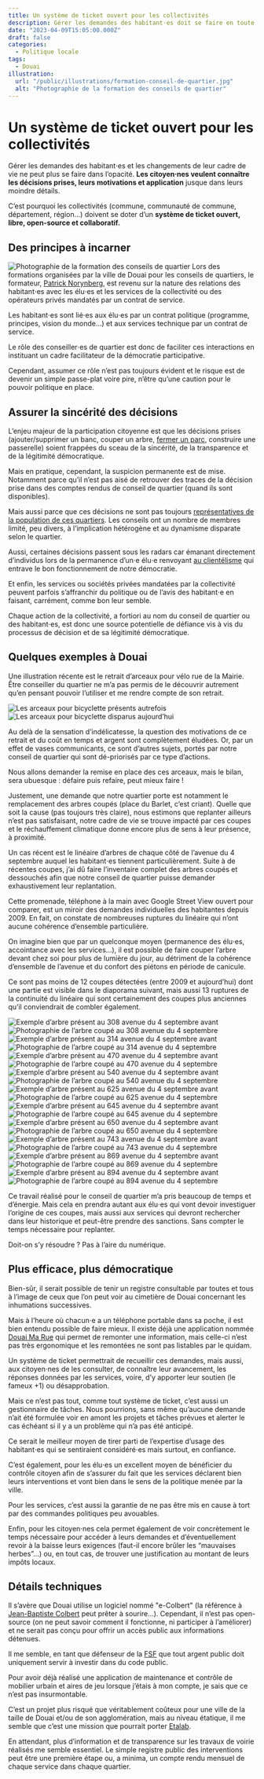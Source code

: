 ```yaml
---
title: Un système de ticket ouvert pour les collectivités
description: Gérer les demandes des habitant⋅es doit se faire en toute transparence et dans l’efficacité.
date: "2023-04-09T15:05:00.000Z"
draft: false
categories:
  - Politique locale
tags:
  - Douai
illustration:
  url: "/public/illustrations/formation-conseil-de-quartier.jpg"
  alt: "Photographie de la formation des conseils de quartier"
---
```


# Un système de ticket ouvert pour les collectivités

Gérer les demandes des habitant⋅es et les changements de leur cadre de vie ne peut plus se faire dans l’opacité. **Les citoyen⋅nes veulent connaître les décisions prises, leurs motivations et application** jusque dans leurs moindre détails.

C’est pourquoi les collectivités (commune, communauté de commune, département, région...) doivent se doter d’un **système de ticket ouvert, libre, open-source et collaboratif.**

## Des principes à incarner

![Photographie de la formation des conseils de quartier](/public/illustrations/formation-conseil-de-quartier.jpg "🖼➡️") Lors des formations organisées par la ville de Douai pour les conseils de quartiers, le formateur, [Patrick Norynberg](https://www.patricknorynberg.com/), est revenu sur la nature des relations des habitant⋅es avec les élu⋅es et les services de la collectivité ou des opérateurs privés mandatés par un contrat de service.

Les habitant⋅es sont lié⋅es aux élu⋅es par un contrat politique (programme, principes, vision du monde...) et aux services technique par un contrat de service.

Le rôle des conseiller⋅es de quartier est donc de faciliter ces interactions en instituant un cadre facilitateur de la démocratie participative.

Cependant, assumer ce rôle n’est pas toujours évident et le risque est de devenir un simple passe-plat voire pire, n’être qu’une caution pour le pouvoir politique en place.

## Assurer la sincérité des décisions

L’enjeu majeur de la participation citoyenne est que les décisions prises (ajouter/supprimer un banc, couper un arbre, [fermer un parc](/amenagement-de-la-ville-creons-les-possibles#controler-ou-rendre-possible), construire une passerelle) soient frappées du sceau de la sincérité, de la transparence et de la légitimité démocratique.

Mais en pratique, cependant, la suspicion permanente est de mise. Notamment parce qu’il n’est pas aisé de retrouver des traces de la décision prise dans des comptes rendus de conseil de quartier (quand ils sont disponibles).

Mais aussi parce que ces décisions ne sont pas toujours [représentatives de la population de ces quartiers](/democratie-participative-des-idees-pour-douai#dysfonctionnements). Les conseils ont un nombre de membres limité, peu divers, à l’implication hétérogène et au dynamisme disparate selon le quartier.

Aussi, certaines décisions passent sous les radars car émanant directement d’individus lors de la permanence d’un⋅e élu⋅e renvoyant [au clientélisme](./le-clientelisme-m-horripile) qui entrave le bon fonctionnement de notre démocratie.

Et enfin, les services ou sociétés privées mandatées par la collectivité peuvent parfois s’affranchir du politique ou de l’avis des habitant⋅e en faisant, carrément, comme bon leur semble.

Chaque action de la collectivité, a fortiori au nom du conseil de quartier ou des habitant⋅es, est donc une source potentielle de défiance vis à vis du processus de décision et de sa légitimité démocratique.

## Quelques exemples à Douai

Une illustration récente est le retrait d’arceaux pour vélo rue de la Mairie. Être conseiller du quartier ne m’a pas permis de le découvrir autrement qu’en pensant pouvoir l’utiliser et me rendre compte de son retrait.

![Les arceaux pour bicyclette présents autrefois](/public/illustrations/rue-de-la-mairie-arceaux-velo.jpg)
![Les arceaux pour bicyclette disparus aujourd’hui](/public/illustrations/arceaux-disparus-trous-rebouches.jpg)

Au delà de la sensation d’indélicatesse, la question des motivations de ce retrait et du coût en temps et argent sont complètement éludées. Or, par un effet de vases communicants, ce sont d’autres sujets, portés par notre conseil de quartier qui sont dé-priorisés par ce type d’actions.

Nous allons demander la remise en place des ces arceaux, mais le bilan, sera ubuesque : défaire puis refaire, peut mieux faire !

Justement, une demande que notre quartier porte est notamment le remplacement des arbres coupés (place du Barlet, c’est criant). Quelle que soit la cause (pas toujours très claire), nous estimons que replanter ailleurs n’est pas satisfaisant, notre cadre de vie se trouve impacté par ces coupes et le réchauffement climatique donne encore plus de sens à leur présence, à proximité.

Un cas récent est le linéaire d’arbres de chaque côté de l’avenue du 4 septembre auquel les habitant⋅es tiennent particulièrement. Suite à de récentes coupes, j’ai dû faire l’inventaire complet des arbres coupés et dessouchés afin que notre conseil de quartier puisse demander exhaustivement leur replantation.

Cette promenade, téléphone à la main avec Google Street View ouvert pour comparer, est un miroir des demandes individuelles des habitantes depuis 2009. En fait, on constate de nombreuses ruptures du linéaire qui n’ont aucune cohérence d’ensemble particulière.

On imagine bien que par un quelconque moyen (permanence des élu⋅es, accointance avec les services...), il est possible de faire couper l’arbre devant chez soi pour plus de lumière du jour, au détriment de la cohérence d’ensemble de l’avenue et du confort des piétons en période de canicule.

Ce sont pas moins de 12 coupes détectées (entre 2009 et aujourd’hui) dont une partie est visible dans le diaporama suivant, mais aussi 13 ruptures de la continuité du linéaire qui sont certainement des coupes plus anciennes qu’il conviendrait de combler également.

![Exemple d’arbre présent au 308 avenue du 4 septembre avant](/public/illustrations/308-ave-4-septembre-douai-avant.jpg)
![Photographie de l’arbre coupé au 308 avenue du 4 septembre](/public/illustrations/308-ave-4-septembre-douai-apres.jpg)
![Exemple d’arbre présent au 314 avenue du 4 septembre avant](/public/illustrations/314-ave-4-septembre-douai-avant.jpg)
![Photographie de l’arbre coupé au 314 avenue du 4 septembre](/public/illustrations/314-ave-4-septembre-douai-apres.jpg)
![Exemple d’arbre présent au 470 avenue du 4 septembre avant](/public/illustrations/470-ave-4-septembre-douai-avant.jpg)
![Photographie de l’arbre coupé au 470 avenue du 4 septembre](/public/illustrations/470-ave-4-septembre-douai-apres.jpg)
![Exemple d’arbre présent au 540 avenue du 4 septembre avant](/public/illustrations/540-ave-4-septembre-douai-avant.jpg)
![Photographie de l’arbre coupé au 540 avenue du 4 septembre](/public/illustrations/540-ave-4-septembre-douai-apres.jpg)
![Exemple d’arbre présent au 625 avenue du 4 septembre avant](/public/illustrations/625-ave-4-septembre-douai-avant.jpg)
![Photographie de l’arbre coupé au 625 avenue du 4 septembre](/public/illustrations/625-ave-4-septembre-douai-apres.jpg)
![Exemple d’arbre présent au 645 avenue du 4 septembre avant](/public/illustrations/645-ave-4-septembre-douai-avant.jpg)
![Photographie de l’arbre coupé au 645 avenue du 4 septembre](/public/illustrations/645-ave-4-septembre-douai-apres.jpg)
![Exemple d’arbre présent au 650 avenue du 4 septembre avant](/public/illustrations/650-ave-4-septembre-douai-avant.jpg)
![Photographie de l’arbre coupé au 650 avenue du 4 septembre](/public/illustrations/650-ave-4-septembre-douai-apres.jpg)
![Exemple d’arbre présent au 743 avenue du 4 septembre avant](/public/illustrations/743-ave-4-septembre-douai-avant.jpg)
![Photographie de l’arbre coupé au 743 avenue du 4 septembre](/public/illustrations/743-ave-4-septembre-douai-apres.jpg)
![Exemple d’arbre présent au 869 avenue du 4 septembre avant](/public/illustrations/869-ave-4-septembre-douai-avant.jpg)
![Photographie de l’arbre coupé au 869 avenue du 4 septembre](/public/illustrations/869-ave-4-septembre-douai-apres.jpg)
![Exemple d’arbre présent au 894 avenue du 4 septembre avant](/public/illustrations/894-ave-4-septembre-douai-avant.jpg)
![Photographie de l’arbre coupé au 894 avenue du 4 septembre](/public/illustrations/894-ave-4-septembre-douai-apres.jpg)

Ce travail réalisé pour le conseil de quartier m’a pris beaucoup de temps et d’énergie. Mais cela en prendra autant aux élu⋅es qui vont devoir investiguer l’origine de ces coupes, mais aussi aux services qui devront rechercher dans leur historique et peut-être prendre des sanctions. Sans compter le temps nécessaire pour replanter.

Doit-on s’y résoudre ? Pas à l’aire du numérique.

## Plus efficace, plus démocratique

Bien-sûr, il serait possible de tenir un registre consultable par toutes et tous à l’image de ceux que l’on peut voir au cimetière de Douai concernant les inhumations successives.

Mais à l’heure où chacun⋅e a un téléphone portable dans sa poche, il est bien entendu possible de faire mieux. Il existe déjà une application nommée [Douai Ma Rue](https://citoyen.ville-douai.fr/ma_rue_douai/) qui permet de remonter une information, mais celle-ci n’est pas très ergonomique et les remontées ne sont pas listables par le quidam.

Un système de ticket permettrait de recueillir ces demandes, mais aussi, aux citoyen⋅nes de les consulter, de connaître leur avancement, les réponses données par les services, voire, d’y apporter leur soutien (le fameux +1) ou désapprobation.

Mais ce n’est pas tout, comme tout système de ticket, c’est aussi un gestionnaire de tâches. Nous pourrions, sans même qu’aucune demande n’ait été formulée voir en amont les projets et tâches prévues et alerter le cas échéant si il y a un problème qui n’a pas été anticipé.

Ce serait le meilleur moyen de tirer parti de l’expertise d’usage des habitant⋅es qui se sentiraient considéré⋅es mais surtout, en confiance.

C’est également, pour les élu⋅es un excellent moyen de bénéficier du contrôle citoyen afin de s’assurer du fait que les services déclarent bien leurs interventions et vont bien dans le sens de la politique menée par la ville.

Pour les services, c’est aussi la garantie de ne pas être mis en cause à tort par des commandes politiques peu avouables.

Enfin, pour les citoyen⋅nes cela permet également de voir concrètement le temps nécessaire pour accéder à leurs demandes et d’éventuellement revoir à la baisse leurs exigences (faut-il encore brûler les “mauvaises herbes”...) ou, en tout cas, de trouver une justification au montant de leurs impôts locaux.

## Détails techniques

Il s’avère que Douai utilise un logiciel nommé "e-Colbert" (la référence à [Jean-Baptiste Colbert](https://fr.wikipedia.org/wiki/Jean-Baptiste_Colbert) peut prêter à sourire...). Cependant, il n’est pas open-source (on ne peut savoir comment il fonctionne, ni participer à l’améliorer) et ne serait pas conçu pour offrir un accès public aux informations détenues.

Il me semble, en tant que défenseur de la [FSF](https://www.fsf.org/) que tout argent public doit uniquement servir à investir dans du code public.

Pour avoir déjà réalisé une application de maintenance et contrôle de mobilier urbain et aires de jeu lorsque j’étais à mon compte, je sais que ce n’est pas insurmontable.

C’est un projet plus risqué que véritablement coûteux pour une ville de la taille de Douai et/ou de son agglomération, mais au niveau étatique, il me semble que c’est une mission que pourrait porter [Etalab](https://www.etalab.gouv.fr/).

En attendant, plus d’information et de transparence sur les travaux de voirie réalisés me semble essentiel. Le simple registre public des interventions peut être une première étape ou, a minima, un compte rendu mensuel de chaque service dans chaque quartier.
